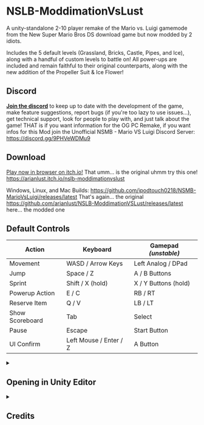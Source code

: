 # NSLB-ModdimationVsLust
A unity-standalone 2-10 player remake of the Mario vs. Luigi gamemode from the New Super Mario Bros DS download game but now modded by 2 idiots. 

Includes the 5 default levels (Grassland, Bricks, Castle, Pipes, and Ice), along with a handful of custom levels to battle on! 
All power-ups are included and remain faithful to their original counterparts, along with the new addition of the Propeller Suit & Ice Flower!

## Discord
[**Join the discord**](https://discord.gg/dgKVaUKpj5) to keep up to date with the development of the game, make feature suggestions, report bugs (if you're too lazy to use issues...), get technical support, look for people to play with, and just talk about the game!
THAT is if you want information for the OG PC Remake, if you want infos for this Mod join the Unofficial NSMB - Mario VS Luigi Discord Server: https://discord.gg/9PHVeWDMu9

## Download

[Play now in browser on itch.io!](https://ipodtouch0218.itch.io/nsmb-mariovsluigi)
That umm... is the original uhmm try this one!
https://arianlust.itch.io/nslb-moddimationvslust

Windows, Linux, and Mac Builds: https://github.com/ipodtouch0218/NSMB-MarioVsLuigi/releases/latest
That's again... the original
https://github.com/arianlust/NSLB-ModdimationVSLust/releases/latest
here... the modded one

## Default Controls
| Action | Keyboard | Gamepad *(unstable)* |
| --- | --- | --- |
| Movement | WASD / Arrow Keys | Left Analog / DPad |
| Jump | Space / Z | A / B Buttons |
| Sprint | Shift / X (hold) | X / Y Buttons (hold) |
| Powerup Action | E / C | RB / RT |
| Reserve Item | Q / V | LB / LT |
| Show Scoreboard | Tab | Select |
| Pause | Escape | Start Button |
| UI Confirm | Left Mouse / Enter / Z | A Button |

<details>
  <summary><h2>Opening in Unity Editor</h2></summary>

1. Install Unity 2022.1.9f1 (or newer) via Unity Hub (Installs > Install Editor > Scroll to bottom)
2. Download and install [git](https://git-scm.com/downloads). Do NOT use the .zip download, as it will cause errors within Unity.
3. Open Command Prompt (Windows) or Terminal (MacOS / Linux)
4. Navigate to the folder you want the source code to be in using `cd <path>`. For example, `cd %USERPROFILE%\Documents` will save it in My Documents.
5. Clone the repository by running `git clone https://github.com/ArianLust/NSLB-ModdimationVSLust.git` in the Command Prompt / Terminal
  - Optionally, [fork the repository](https://github.com/ArianLust/NSLB-ModdimationVSLust/fork)
6. Open the project in Unity Hub (gray "Open" button in top right)
7. Change the Unity Editor to use your computer's platform in File > Build Settings
8. Create a build using "Build and Run" inside File > Build Settings, or Ctrl+B

</details>
<details>
  <summary><h2>Credits</h2></summary>

### Mod by
Lust
Moddimation

### Mod Playtesters
n_and_doll_lover
scrap (peter)/the groat
Mr.Fine
The Yoshi Plush Show
Bloop
JorteroXD
Jusyoniox
nakikot

### Assets for Mod from
Super Mario World
Super Mario 3D World
Mario Kart Wii
Super Mario Bros. Wonder
New Super Mario Bros. 
Newer Super Mario Bros. DS

### Mobile Mod from 
Wark19

### Original Credits

### Contributors:
* [@ipodtouch0218](https://github.com/ipodtouch0218)
* @GradedWarrior
* [@TheMoogle](https://github.com/TheMoogle)
* [@Skillz](https://github.com/Skillz808)
* [@skarph](https://github.com/skarph)
* [@Zest](https://github.com/zestydevy)
* [@kittenchilly](https://github.com/kittenchilly)
* [@Amy54Desu](https://github.com/Amy54Desu)
* [@Kraken](https://github.com/KrakHub)
* [@ShadowWalker13](https://github.com/ShadowWalker13)
* [@GithubSPerez](https://github.com/GithubSPerez)
* [@mindnomad](https://github.com/mindnomad)

### Music:
* [RENREN](https://mistajub.bandcamp.com/)

### QA Testing:
* TheCyVap
* Shadow_Walker13
  
### Level Design:
* Skarph
* TheCyVap
* mindnomad
 
### Rippers:
  
* Demon2Warrior (Background)
* VentureSonic (Background)
* Keira (Background)
* Ohthatguy (Background)
* Poudink (Tiles)
* Someone (Tiles)
* Hiccup (Tiles)
* Jouv (Tiles)
* Mr-SUGOI (Tiles)
* mindnomad (Tiles/Sound)
* Symbolcom (Enemies)
* Mr. C (Enemies)
* Ragey (Enemies)
* Technokami (Enemies)
* A Refracted Swindler (UI)
* Treeki (UI)
* Double S (Models)
* KartMakerBrosU (Models)
* TeridaxXDOO1 (Models)
* Skarph (Models/Sound)
* LukeWarnut (Sound)
* Luke Hackett (Sound)
 
</details>
